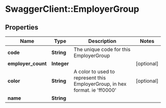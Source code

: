 # SwaggerClient::EmployerGroup

## Properties
Name | Type | Description | Notes
------------ | ------------- | ------------- | -------------
**code** | **String** | The unique code for this EmployerGroup | 
**employer_count** | **Integer** |  | [optional] 
**color** | **String** | A color to used to represent this EmployerGroup, in hex format. ie &#x27;ff0000&#x27; | [optional] 
**name** | **String** |  | 

